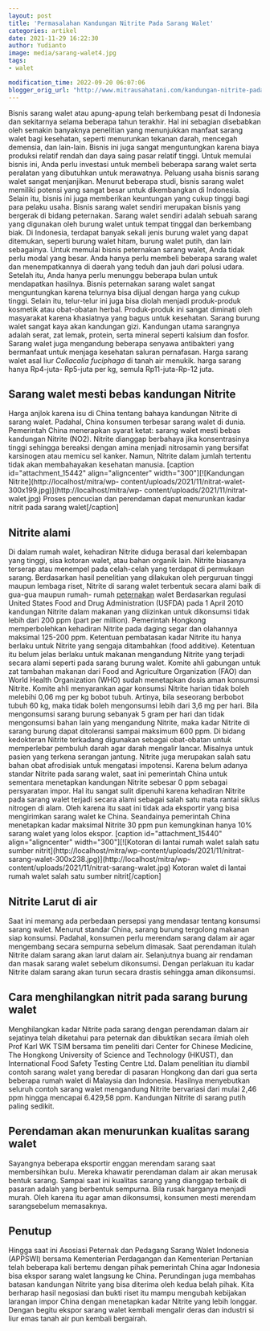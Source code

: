```yaml
---
layout: post
title: 'Permasalahan Kandungan Nitrite Pada Sarang Walet'
categories: artikel
date: 2021-11-29 16:22:30
author: Yudianto
image: media/sarang-walet4.jpg
tags:
- walet

modification_time: 2022-09-20 06:07:06
blogger_orig_url: "http://www.mitrausahatani.com/kandungan-nitrite-pada-sarang-walet.html"
---
```


Bisnis sarang walet atau apung-apung telah berkembang pesat di Indonesia dan
sekitarnya selama beberapa tahun terakhir. Hal ini sebagian disebabkan oleh
semakin banyaknya penelitian yang menunjukkan manfaat sarang walet bagi
kesehatan, seperti menurunkan tekanan darah, mencegah demensia, dan lain-lain.
Bisnis ini juga sangat menguntungkan karena biaya produksi relatif rendah dan
daya saing pasar relatif tinggi. Untuk memulai bisnis ini, Anda perlu
investasi untuk membeli beberapa sarang walet serta peralatan yang dibutuhkan
untuk merawatnya. Peluang usaha bisnis sarang walet sangat menjanjikan.
Menurut beberapa studi, bisnis sarang walet memiliki potensi yang sangat besar
untuk dikembangkan di Indonesia. Selain itu, bisnis ini juga memberikan
keuntungan yang cukup tinggi bagi para pelaku usaha. Bisnis sarang walet
sendiri merupakan bisnis yang bergerak di bidang peternakan. Sarang walet
sendiri adalah sebuah sarang yang digunakan oleh burung walet untuk tempat
tinggal dan berkembang biak. Di Indonesia, terdapat banyak sekali jenis burung
walet yang dapat ditemukan, seperti burung walet hitam, burung walet putih,
dan lain sebagainya. Untuk memulai bisnis peternakan sarang walet, Anda tidak
perlu modal yang besar. Anda hanya perlu membeli beberapa sarang walet dan
menempatkannya di daerah yang teduh dan jauh dari polusi udara. Setelah itu,
Anda hanya perlu menunggu beberapa bulan untuk mendapatkan hasilnya. Bisnis
peternakan sarang walet sangat menguntungkan karena telurnya bisa dijual
dengan harga yang cukup tinggi. Selain itu, telur-telur ini juga bisa diolah
menjadi produk-produk kosmetik atau obat-obatan herbal. Produk-produk ini
sangat diminati oleh masyarakat karena khasiatnya yang bagus untuk kesehatan.
Sarang burung walet sangat kaya akan kandungan gizi. Kandungan utama sarangnya
adalah serat, zat lemak, protein, serta mineral seperti kalsium dan fosfor.
Sarang walet juga mengandung beberapa senyawa antibakteri yang bermanfaat
untuk menjaga kesehatan saluran pernafasan. Harga sarang walet asal liur
_Collacalia fuciphaga_ di tanah air menukik. harga sarang hanya Rp4-juta-
Rp5-juta per kg, semula Rp11-juta-Rp-12 juta.

## Sarang walet mesti bebas kandungan Nitrite

Harga anjlok karena isu di China tentang bahaya kandungan Nitrite di sarang
walet. Padahal, China konsumen terbesar sarang walet di dunia. Pemerintah
China menerapkan syarat ketat: sarang walet mesti bebas kandungan Nitrite
(NO2). Nitrite dianggap berbahaya jika konsentrasinya tinggi sehingga bereaksi
dengan amina menjadi nitrosamin yang bersifat karsinogen atau memicu sel
kanker. Namun, Nitrite dalam jumlah tertentu tidak akan membahayakan kesehatan
manusia. [caption id="attachment_15442" align="aligncenter"
width="300"][![Kandungan Nitrite](http://localhost/mitra/wp-
content/uploads/2021/11/nitrat-walet-300x199.jpg)](http://localhost/mitra/wp-
content/uploads/2021/11/nitrat-walet.jpg) Proses pencucian dan perendaman
dapat menurunkan kadar nitrit pada sarang walet[/caption]

## Nitrite alami

Di dalam rumah walet, kehadiran Nitrite diduga berasal dari kelembapan yang
tinggi, sisa kotoran walet, atau bahan organik lain. Nitrite biasanya terserap
atau menempel pada celah-celah yang terdapat di permukaan sarang. Berdasarkan
hasil penelitian yang dilakukan oleh perguruan tinggi maupun lembaga riset,
Nitrite di sarang walet terbentuk secara alami baik di gua-gua maupun rumah-
rumah [peternakan](https://www.mitrausahatani.com/peternakan "peternakan") walet
Berdasarkan regulasi United States Food and Drug Administration (USFDA) pada 1
April 2010 kandungan Nitrite dalam makanan yang diizinkan untuk dikonsumsi
tidak lebih dari 200 ppm (part per million). Pemerintah Hongkong
memperbolehkan kehadiran Nitrite pada daging segar dan olahannya maksimal
125-200 ppm. Ketentuan pembatasan kadar Nitrite itu hanya berlaku untuk
Nitrite yang sengaja ditambahkan (food additive). Ketentuan itu belum jelas
berlaku untuk makanan mengandung Nitrite yang terjadi secara alami seperti
pada sarang burung walet. Komite ahli gabungan untuk zat tambahan makanan dari
Food and Agriculture Organization (FAO) dan World Health Organization (WHO)
sudah menetapkan dosis aman konsumsi Nitrite. Komite ahli menyarankan agar
konsumsi Nitrite harian tidak boleh melebihi 0,06 mg per kg bobot tubuh.
Artinya, bila seseorang berbobot tubuh 60 kg, maka tidak boleh mengonsumsi
lebih dari 3,6 mg per hari. Bila mengonsumsi sarang burung sebanyak 5 gram per
hari dan tidak mengonsumsi bahan lain yang mengandung Nitrite, maka kadar
Nitrite di sarang burung dapat ditoleransi sampai maksimum 600 ppm. Di bidang
kedokteran Nitrite terkadang digunakan sebagai obat-obatan untuk memperlebar
pembuluh darah agar darah mengalir lancar. Misalnya untuk pasien yang terkena
serangan jantung. Nitrite juga merupakan salah satu bahan obat afrodisiak
untuk mengatasi impotensi. Karena belum adanya standar Nitrite pada sarang
walet, saat ini pemerintah China untuk sementara menetapkan kandungan Nitrite
sebesar 0 ppm sebagai persyaratan impor. Hal itu sangat sulit dipenuhi karena
kehadiran Nitrite pada sarang walet terjadi secara alami sebagai salah satu
mata rantai siklus nitrogen di alam. Oleh karena itu saat ini tidak ada
eksportir yang bisa mengirimkan sarang walet ke China. Seandainya pemerintah
China menetapkan kadar maksimal Nitrite 30 ppm pun kemungkinan hanya 10%
sarang walet yang lolos ekspor. [caption id="attachment_15440"
align="aligncenter" width="300"][![Kotoran di lantai rumah walet salah satu
sumber nitrit](http://localhost/mitra/wp-content/uploads/2021/11/nitrat-
sarang-walet-300x238.jpg)](http://localhost/mitra/wp-
content/uploads/2021/11/nitrat-sarang-walet.jpg) Kotoran walet di lantai rumah
walet salah satu sumber nitrit[/caption]

## Nitrite Larut di air

Saat ini memang ada perbedaan persepsi yang mendasar tentang konsumsi sarang
walet. Menurut standar China, sarang burung tergolong makanan siap konsumsi.
Padahal, konsumen perlu merendam sarang dalam air agar mengembang secara
sempurna sebelum dimasak. Saat perendaman itulah Nitrite dalam sarang akan
larut dalam air. Selanjutnya buang air rendaman dan masak sarang walet sebelum
dikonsumsi. Dengan perlakuan itu kadar Nitrite dalam sarang akan turun secara
drastis sehingga aman dikonsumsi.

## Cara menghilangkan nitrit pada sarang burung walet

Menghilangkan kadar Nitrite pada sarang dengan perendaman dalam air sejatinya
telah diketahui para peternak dan dibuktikan secara ilmiah oleh Prof Karl WK
TSIM bersama tim peneliti dari Center for Chinese Medicine, The Hongkong
University of Science and Technology (HKUST), dan International Food Safety
Testing Centre Ltd. Dalam penelitian itu diambil contoh sarang walet yang
beredar di pasaran Hongkong dan dari gua serta beberapa rumah walet di
Malaysia dan Indonesia. Hasilnya menyebutkan seluruh contoh sarang walet
mengandung Nitrite bervariasi dari mulai 2,46 ppm hingga mencapai 6.429,58
ppm. Kandungan Nitrite di sarang putih paling sedikit.

## Perendaman akan menurunkan kualitas sarang walet

Sayangnya beberapa eksportir enggan merendam sarang saat membersihkan bulu.
Mereka khawatir perendaman dalam air akan merusak bentuk sarang. Sampai saat
ini kualitas sarang yang dianggap terbaik di pasaran adalah yang berbentuk
sempurna. Bila rusak harganya menjadi murah. Oleh karena itu agar aman
dikonsumsi, konsumen mesti merendam sarangsebelum memasaknya.

## Penutup

Hingga saat ini Asosiasi Peternak dan Pedagang Sarang Walet Indonesia (APPSWI)
bersama Kementerian Perdagangan dan Kementerian Pertanian telah beberapa kali
bertemu dengan pihak pemerintah China agar Indonesia bisa ekspor sarang walet
langsung ke China. Perundingan juga membahas batasan kandungan Nitrite yang
bisa diterima oleh kedua belah pihak. Kita berharap hasil negosiasi dan bukti
riset itu mampu mengubah kebijakan larangan impor China dengan menetapkan
kadar Nitrite yang lebih longgar. Dengan begitu ekspor sarang walet kembali
mengalir deras dan industri si liur emas tanah air pun kembali bergairah.


